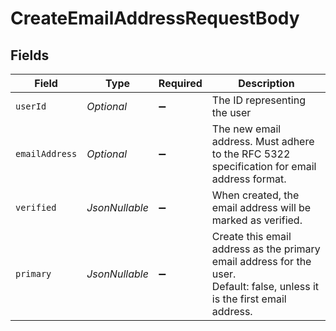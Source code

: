 # CreateEmailAddressRequestBody


## Fields

| Field                                                                                                                      | Type                                                                                                                       | Required                                                                                                                   | Description                                                                                                                |
| -------------------------------------------------------------------------------------------------------------------------- | -------------------------------------------------------------------------------------------------------------------------- | -------------------------------------------------------------------------------------------------------------------------- | -------------------------------------------------------------------------------------------------------------------------- |
| `userId`                                                                                                                   | *Optional<String>*                                                                                                         | :heavy_minus_sign:                                                                                                         | The ID representing the user                                                                                               |
| `emailAddress`                                                                                                             | *Optional<String>*                                                                                                         | :heavy_minus_sign:                                                                                                         | The new email address. Must adhere to the RFC 5322 specification for email address format.                                 |
| `verified`                                                                                                                 | *JsonNullable<Boolean>*                                                                                                    | :heavy_minus_sign:                                                                                                         | When created, the email address will be marked as verified.                                                                |
| `primary`                                                                                                                  | *JsonNullable<Boolean>*                                                                                                    | :heavy_minus_sign:                                                                                                         | Create this email address as the primary email address for the user.<br/>Default: false, unless it is the first email address. |